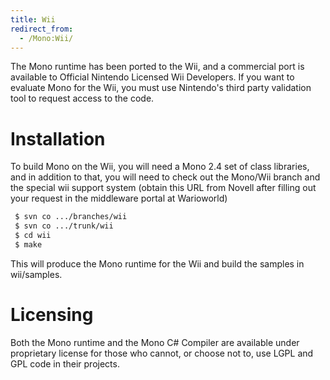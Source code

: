 ```yaml
---
title: Wii
redirect_from:
  - /Mono:Wii/
---
```


The Mono runtime has been ported to the Wii, and a commercial port is available to Official Nintendo Licensed Wii Developers. If you want to evaluate Mono for the Wii, you must use Nintendo's third party validation tool to request access to the code.

Installation
============

To build Mono on the Wii, you will need a Mono 2.4 set of class libraries, and in addition to that, you will need to check out the Mono/Wii branch and the special wii support system (obtain this URL from Novell after filling out your request in the middleware portal at Warioworld)

``` bash
 $ svn co .../branches/wii
 $ svn co .../trunk/wii
 $ cd wii
 $ make
```

This will produce the Mono runtime for the Wii and build the samples in wii/samples.

Licensing
=========

Both the Mono runtime and the Mono C\# Compiler are available under proprietary license for those who cannot, or choose not to, use LGPL and GPL code in their projects.
